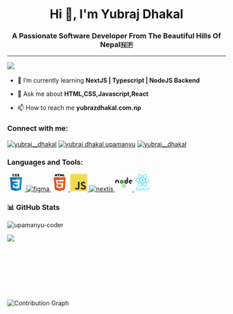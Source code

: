
<h1 align="center">Hi 👋, I'm Yubraj Dhakal</h1>
<h3 align="center">A Passionate Software Developer From The Beautiful Hills Of Nepal🇳🇵</h3>

---

<img src="https://user-images.githubusercontent.com/74038190/225813708-98b745f2-7d22-48cf-9150-083f1b00d6c9.gif">

- 🌱 I’m currently learning **NextJS | Typescript | NodeJS Backend**
- 💬 Ask me about **HTML,CSS,Javascript,React**
  
- 📫 How to reach me **yubrazdhakal.com.np**

<h3 align="left">Connect with me:</h3>
<p align="left">
<a href="https://twitter.com/yubraj__dhakal" target="blank"><img align="center" src="https://raw.githubusercontent.com/rahuldkjain/github-profile-readme-generator/master/src/images/icons/Social/twitter.svg" alt="yubraj__dhakal" height="30" width="40" /></a>
<a href="https://fb.com/yubraj dhakal upamanyu" target="blank"><img align="center" src="https://raw.githubusercontent.com/rahuldkjain/github-profile-readme-generator/master/src/images/icons/Social/facebook.svg" alt="yubraj dhakal upamanyu" height="30" width="40" /></a>
<a href="https://instagram.com/yubraj__dhakal" target="blank"><img align="center" src="https://raw.githubusercontent.com/rahuldkjain/github-profile-readme-generator/master/src/images/icons/Social/instagram.svg" alt="yubraj__dhakal" height="30" width="40" /></a>
<!-- <a href="[https://instagram.com/yubraj__dhakal](https://www.linkedin.com/in/yubraj-dhakal-3b263428a/)" target="blank">  <img align="center" src="https://raw.githubusercontent.com/rahuldkjain/github-profile-readme-generator/master/src/images/icons/Social/linkedin.svg" alt="linkedin" height="30" width="40" /> </a> -->
</p>

<h3 align="left">Languages and Tools:</h3>
<p align="left"> <a href="https://www.w3schools.com/css/" target="_blank" rel="noreferrer"> <img src="https://raw.githubusercontent.com/devicons/devicon/master/icons/css3/css3-original-wordmark.svg" alt="css3" width="40" height="40"/> </a> <a href="https://www.figma.com/" target="_blank" rel="noreferrer"> <img src="https://www.vectorlogo.zone/logos/figma/figma-icon.svg" alt="figma" width="40" height="40"/> </a> <a href="https://www.w3.org/html/" target="_blank" rel="noreferrer"> <img src="https://raw.githubusercontent.com/devicons/devicon/master/icons/html5/html5-original-wordmark.svg" alt="html5" width="40" height="40"/> </a> <a href="https://developer.mozilla.org/en-US/docs/Web/JavaScript" target="_blank" rel="noreferrer"> <img src="https://raw.githubusercontent.com/devicons/devicon/master/icons/javascript/javascript-original.svg" alt="javascript" width="40" height="40"/> </a> <a href="https://nextjs.org/" target="_blank" rel="noreferrer"> <img src="https://upload.wikimedia.org/wikipedia/commons/8/8e/Nextjs-logo.svg" alt="nextjs" width="40" height="40"/> </a> <a href="https://nodejs.org" target="_blank" rel="noreferrer"> <img src="https://raw.githubusercontent.com/devicons/devicon/master/icons/nodejs/nodejs-original-wordmark.svg" alt="nodejs" width="40" height="40"/> </a> <a href="https://reactjs.org/" target="_blank" rel="noreferrer"> <img src="https://raw.githubusercontent.com/devicons/devicon/master/icons/react/react-original-wordmark.svg" alt="react" width="40" height="40"/> </a> </p>

### 📊 GitHub Stats
<p><img align="left" src="https://github-readme-stats.vercel.app/api/top-langs?username=upamanyu-coder&show_icons=true&locale=en&layout=compact" alt="upamanyu-coder" /></p>
<br>
<p>
  <img src="https://streak-stats.demolab.com?user=upamanyu-coder"/>
</p>
<br>
<br>
<br>
<br>
<br>
<br>
<p>
  <img src="https://github-readme-activity-graph.vercel.app/graph?username=upamanyu-coder&theme=tokyo-night" alt="Contribution Graph"/>
</p>



